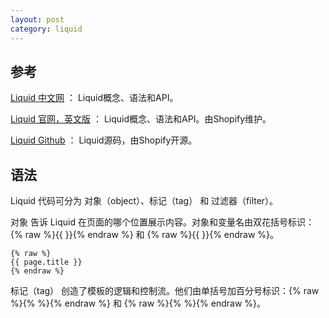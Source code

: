```yaml
---
layout: post
category: liquid
---
```


## 参考

[Liquid 中文网](https://liquid.bootcss.com/basics/introduction/) ： Liquid概念、语法和API。

[Liquid 官网，英文版](https://shopify.github.io/liquid/basics/introduction/) ： Liquid概念、语法和API。由Shopify维护。

[Liquid Github](https://github.com/Shopify/liquid) ： Liquid源码，由Shopify开源。

## 语法

Liquid 代码可分为 对象（object）、标记（tag） 和 过滤器（filter）。

对象 告诉 Liquid 在页面的哪个位置展示内容。对象和变量名由双花括号标识：{% raw %}{{  }}{% endraw %} 和 {% raw %}{{  }}{% endraw %}。


```
{% raw %}
{{ page.title }}
{% endraw %}
```


标记（tag） 创造了模板的逻辑和控制流。他们由单括号加百分号标识：{% raw %}{%  %}{% endraw %} 和 {% raw %}{%  %}{% endraw %}。

